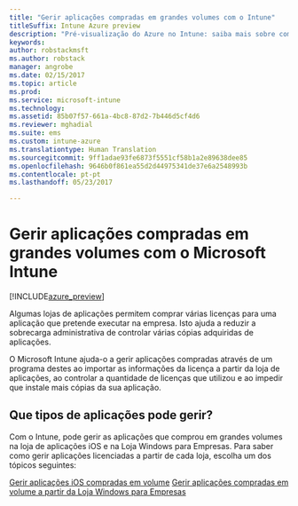 ```yaml
---
title: "Gerir aplicações compradas em grandes volumes com o Intune"
titleSuffix: Intune Azure preview
description: "Pré-visualização do Azure no Intune: saiba mais sobre como pode utilizar o Intune para gerir e monitorizar a utilização de aplicações compradas em volume em lojas."
keywords: 
author: robstackmsft
ms.author: robstack
manager: angrobe
ms.date: 02/15/2017
ms.topic: article
ms.prod: 
ms.service: microsoft-intune
ms.technology: 
ms.assetid: 85b07f57-661a-4bc8-87d2-7b446d5cf4d6
ms.reviewer: mghadial
ms.suite: ems
ms.custom: intune-azure
ms.translationtype: Human Translation
ms.sourcegitcommit: 9ff1adae93fe6873f5551cf58b1a2e89638dee85
ms.openlocfilehash: 9646b0f861ea55d2d44975341de37e6a2548993b
ms.contentlocale: pt-pt
ms.lasthandoff: 05/23/2017

---
```


# <a name="manage-volume-purchased-apps-with-micrsoft-intune"></a>Gerir aplicações compradas em grandes volumes com o Microsoft Intune

[!INCLUDE[azure_preview](./includes/azure_preview.md)]

Algumas lojas de aplicações permitem comprar várias licenças para uma aplicação que pretende executar na empresa. Isto ajuda a reduzir a sobrecarga administrativa de controlar várias cópias adquiridas de aplicações.

O Microsoft Intune ajuda-o a gerir aplicações compradas através de um programa destes ao importar as informações da licença a partir da loja de aplicações, ao controlar a quantidade de licenças que utilizou e ao impedir que instale mais cópias da sua aplicação.

## <a name="which-types-of-apps-can-you-manage"></a>Que tipos de aplicações pode gerir?

Com o Intune, pode gerir as aplicações que comprou em grandes volumes na loja de aplicações iOS e na Loja Windows para Empresas. Para saber como gerir aplicações licenciadas a partir de cada loja, escolha um dos tópicos seguintes:

[Gerir aplicações iOS compradas em volume](vpp-apps-ios.md)
[ Gerir aplicações compradas em volume a partir da Loja Windows para Empresas](windows-store-for-business.md)


